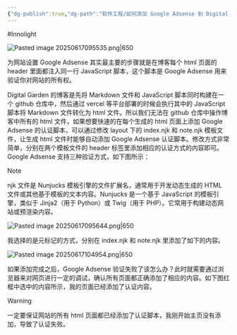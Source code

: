 ```yaml
---
{"dg-publish":true,"dg-path":"软件工程/如何添加 Google Adsense 到 Digital Garden.md","permalink":"/软件工程/如何添加 Google Adsense 到 Digital Garden/","created":"2025-06-17T09:42:23.000+08:00","updated":"2025-06-27T11:34:26.000+08:00"}
---
```


#Innolight

![Pasted image 20250617095535.png|650](/img/user/0.Asset/resource/Pasted%20image%2020250617095535.png)

为网站设置 Google Adsense 其实最主要的步骤就是在博客每个 html 页面的 header 里面都注入同一行 JavaScript 脚本，这个脚本是 Google Adsense 用来验证你对网站的所有权。

Digital Garden 的博客是先将 Markdown 文件和 JavaScript 脚本同时构建在一个 github 仓库中，然后通过 vercel 等平台部署的时候会执行其中的 JavaScript 脚本将 Markdown 文件转化为 html 文件。所以我们无法在 github 仓库中操作博客中所有的 html 文件，如果想要快速的在每个生成的 html 页面上添加 Google Adsense 的认证脚本，可以通过修改 layout 下的 index.njk 和 note.njk 模板文件，让生成 html 文件时能够自动添加 Google Adsense 认证脚本。修改方式非常简单，分别在两个模板文件的 header 标签里添加相应的认证方式的内容即可。Google Adsense 支持三种验证方式，如下图所示：


> [!NOTE]
> njk 文件是 Nunjucks 模板引擎的文件扩展名，通常用于开发动态生成的 HTML 文件或其他基于模板的文本内容。Nunjucks 是一个基于 JavaScript 的模板引擎，类似于 Jinja2（用于 Python）或 Twig（用于 PHP）。它常用于构建动态网站或预渲染内容。

![Pasted image 20250617095644.png|650](/img/user/0.Asset/resource/Pasted%20image%2020250617095644.png)

我选择的是元标记的方式，分别在 index.njk 和 note.njk 里添加了如下的内容。

![Pasted image 20250617104954.png|650](/img/user/0.Asset/resource/Pasted%20image%2020250617104954.png)

如果添加完成之后，Google Adsense 验证失败了该怎么办？此时就需要通过浏览器来对网页进行一定的调试，确认所有页面都正确添加了相应的内容。如下图红框中选中的内容所示，我的页面已经添加了认证内容。


> [!WARNING]
> 一定要保证网站的所有 html 页面都已经添加了认证脚本，我刚开始主页没有添加，导致了认证失败。
